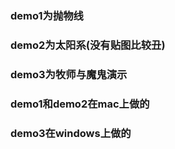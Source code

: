 ### demo1为抛物线

### demo2为太阳系(没有贴图比较丑)

### demo3为牧师与魔鬼演示

### demo1和demo2在mac上做的

### demo3在windows上做的

